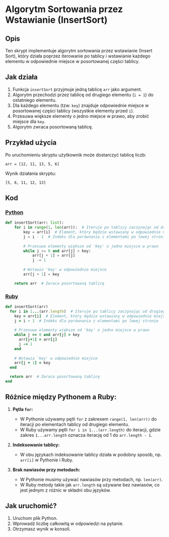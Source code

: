 # Algorytm Sortowania przez Wstawianie (InsertSort)

## Opis
Ten skrypt implementuje algorytm sortowania przez wstawianie (Insert Sort), który działa poprzez iterowanie po tablicy i wstawianie każdego elementu w odpowiednie miejsce w posortowanej części tablicy.

## Jak działa
1. Funkcja `insertSort` przyjmuje jedną tablicę `arr` jako argument.
2. Algorytm przechodzi przez tablicę od drugiego elementu (`i = 1`) do ostatniego elementu.
3. Dla każdego elementu (tzw. `key`) znajduje odpowiednie miejsce w posortowanej części tablicy (wszystkie elementy przed `i`).
4. Przesuwa większe elementy o jedno miejsce w prawo, aby zrobić miejsce dla `key`.
5. Algorytm zwraca posortowaną tablicę.

## Przykład użycia
Po uruchomieniu skryptu użytkownik może dostarczyć tablicę liczb:
```
arr = [12, 11, 13, 5, 6]
```
Wynik działania skryptu:
```
[5, 6, 11, 12, 13]
```

## Kod

### [Python](./script.py)
```python
def insertSort(arr: list):
    for i in range(1, len(arr)):  # Iteruje po tablicy zaczynając od drugiego elementu
        key = arr[i]  # Element, który będzie wstawiany w odpowiednie miejsce
        j = i - 1  # Indeks dla porównania z elementami po lewej stronie
        
        # Przesuwa elementy większe od 'key' o jedno miejsce w prawo
        while j >= 0 and arr[j] > key:
            arr[j + 1] = arr[j]
            j -= 1
        
        # Wstawia 'key' w odpowiednie miejsce
        arr[j + 1] = key

    return arr  # Zwraca posortowaną tablicę
```

### [Ruby](./script.rb)
```ruby
def insertSort(arr)
  for i in 1...(arr.length)  # Iteruje po tablicy zaczynając od drugiego elementu
    key = arr[i]  # Element, który będzie wstawiany w odpowiednie miejsce
    j = i - 1  # Indeks dla porównania z elementami po lewej stronie
    
    # Przesuwa elementy większe od 'key' o jedno miejsce w prawo
    while j >= 0 and arr[j] > key
      arr[j+1] = arr[j]
      j -= 1
    end
    
    # Wstawia 'key' w odpowiednie miejsce
    arr[j + 1] = key
  end

  return arr  # Zwraca posortowaną tablicę
end
```

## Różnice między Pythonem a Ruby:
1. **Pętla `for`:**
   - W Pythonie używamy pętli `for` z zakresem `range(1, len(arr))` do iteracji po elementach tablicy od drugiego elementu.
   - W Ruby używamy pętli `for i in 1...(arr.length)` do iteracji, gdzie zakres `1...arr.length` oznacza iterację od 1 do `arr.length - 1`.

2. **Indeksowanie tablicy:**
   - W obu językach indeksowanie tablicy działa w podobny sposób, np. `arr[i]` w Pythonie i Ruby.

3. **Brak nawiasów przy metodach:**
   - W Pythonie musimy używać nawiasów przy metodach, np. `len(arr)`.
   - W Ruby metody takie jak `arr.length` są używane bez nawiasów, co jest jednym z różnic w składni obu języków.
  
## Jak uruchomić?
1. Uruchom plik Python.
2. Wprowadź liczbę całkowitą w odpowiedzi na pytanie.
2. Otrzymasz wynik w konsoli.